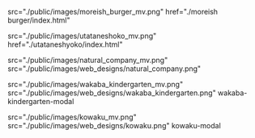 src="./public/images/moreish_burger_mv.png"
href="./moreish burger/index.html"

src="./public/images/utataneshoko_mv.png"
href="./utataneshyoko/index.html"

src="./public/images/natural_company_mv.png"
src="./public/images/web_designs/natural_company.png"

src="./public/images/wakaba_kindergarten_mv.png"
src="./public/images/web_designs/wakaba_kindergarten.png"
wakaba-kindergarten-modal

src="./public/images/kowaku_mv.png"
src="./public/images/web_designs/kowaku.png"
kowaku-modal
